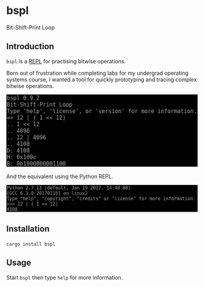 # bspl
Bit-Shift-Print Loop

## Introduction

`bspl` is a [REPL](https://en.wikipedia.org/wiki/Read%E2%80%93eval%E2%80%93print_loop)
for practising bitwise operations.

Born out of frustration while completing labs for my undergrad operating systems
course, I wanted a tool for quickly prototyping and tracing complex bitwise operations.

![bspl](https://raw.githubusercontent.com/apeduru/bspl/master/pics/bspl_screenshot.png)

And the equivalent using the Python REPL.

![Python](https://raw.githubusercontent.com/apeduru/bspl/master/pics/python_screenshot.png)

## Installation

`cargo install bspl`

## Usage

Start `bspl` then type `help` for more information.

